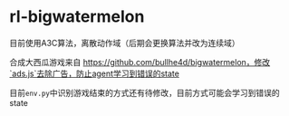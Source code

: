# rl-bigwatermelon

目前使用A3C算法，离散动作域（后期会更换算法并改为连续域）

合成大西瓜游戏来自 https://github.com/bullhe4d/bigwatermelon，修改`ads.js`去除广告，防止agent学习到错误的state

目前`env.py`中识别游戏结束的方式还有待修改，目前方式可能会学习到错误的state